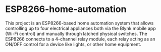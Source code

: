 # ESP8266-home-automation
This project is an ESP8266-based home automation system that allows controlling up to four electrical appliances both via the Blynk mobile app (Wi-Fi control) and manually through latched physical switches. The ESP8266 connects to a 4-channel relay module, each relay acting as an ON/OFF control for a device like lights, or other home equipment.
